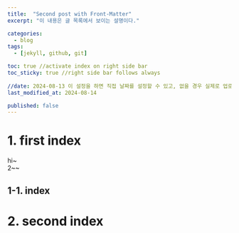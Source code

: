 ```yaml
---
title:  "Second post with Front-Matter"
excerpt: "이 내용은 글 목록에서 보이는 설명이다."

categories:
  - blog
tags:
  - [jekyll, github, git]

toc: true //activate index on right side bar
toc_sticky: true //right side bar follows always
 
//date: 2024-08-13 이 설정을 하면 직접 날짜를 설정할 수 있고, 없을 경우 실제로 업로드한 날짜가 올라간다.
last_modified_at: 2024-08-14

published: false
---
```

# 1. first index
hi~ <br>
2~~ <br>
## 1-1. index
# 2. second index

